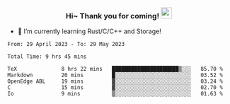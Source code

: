 <h3 align="center">
    Hi~ Thank you for coming!
    <img src="https://media.giphy.com/media/hvRJCLFzcasrR4ia7z/giphy.gif" width="25px">
</h3>

<!--
**pineapple-man/pineapple-man** is a ✨ _special_ ✨ repository because its `README.md` (this file) appears on your GitHub profile.

Here are some ideas to get you started:
- 🔭 I’m currently working on ...
- 🤔 I’m looking for help with ...
- 💬 Ask me about ...
- 📫 How to reach me: ...
- 😄 Pronouns: ...
- ⚡ Fun fact: 
- 👯 I’m looking to collaborate on kubernetes
-->
- 🌱 I’m currently learning Rust/C/C++ and Storage!

<!--START_SECTION:waka-->

```text
From: 29 April 2023 - To: 29 May 2023

Total Time: 9 hrs 45 mins

TeX              8 hrs 22 mins   █████████████████████▒░░░   85.70 %
Markdown         20 mins         █░░░░░░░░░░░░░░░░░░░░░░░░   03.52 %
OpenEdge ABL     19 mins         ▓░░░░░░░░░░░░░░░░░░░░░░░░   03.24 %
C                15 mins         ▓░░░░░░░░░░░░░░░░░░░░░░░░   02.70 %
Io               9 mins          ▒░░░░░░░░░░░░░░░░░░░░░░░░   01.63 %
```

<!--END_SECTION:waka-->
